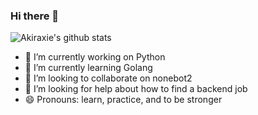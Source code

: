 ### Hi there 👋

![Akiraxie's github stats](https://github-readme-stats.vercel.app/api?username=AkiraXie&count_private=true&theme=buefy)




- 🔭 I’m currently working on Python
- 🌱 I’m currently learning Golang
- 👯 I’m looking to collaborate on nonebot2
- 🤔 I’m looking for help about how to find a backend job
- 😄 Pronouns: learn, practice, and to be stronger

